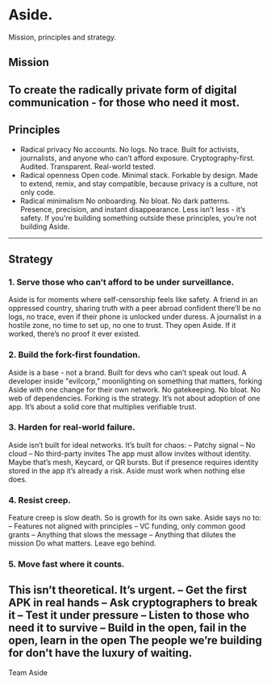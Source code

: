 # Aside.
Mission, principles and strategy.
## Mission
To create the radically private form of digital communication - for those who need it most.
---
## Principles
- Radical privacy
No accounts. No logs. No trace.
Built for activists, journalists, and anyone who can’t afford exposure.
Cryptography-first. Audited. Transparent. Real-world tested.
- Radical openness
Open code. Minimal stack. Forkable by design.
Made to extend, remix, and stay compatible,
because privacy is a culture, not only code.
- Radical minimalism
No onboarding. No bloat. No dark patterns.
Presence, precision, and instant disappearance.
Less isn’t less - it’s safety.
If you're building something outside these principles,
you’re not building Aside.
---
## Strategy
### 1. Serve those who can’t afford to be under surveillance.
Aside is for moments where self-censorship feels like safety.
A friend in an oppressed country, sharing truth with a peer abroad
confident there’ll be no logs, no trace,
even if their phone is unlocked under duress.
A journalist in a hostile zone, no time to set up, no one to trust.
They open Aside.
If it worked, there’s no proof it ever existed.
### 2. Build the fork-first foundation.
Aside is a base - not a brand.
Built for devs who can’t speak out loud.
A developer inside "evilcorp," moonlighting on something that matters,
forking Aside with one change for their own network.
No gatekeeping. No bloat. No web of dependencies.
Forking is the strategy.
It’s not about adoption of one app.
It’s about a solid core that multiplies verifiable trust.
### 3. Harden for real-world failure.
Aside isn’t built for ideal networks.
It’s built for chaos:
– Patchy signal
– No cloud
– No third-party invites
The app must allow invites without identity.
Maybe that’s mesh, Keycard, or QR bursts.
But if presence requires identity stored in the app
it’s already a risk.
Aside must work when nothing else does.
### 4. Resist creep.
Feature creep is slow death.
So is growth for its own sake.
Aside says no to:
– Features not aligned with principles
– VC funding, only common good grants
– Anything that slows the message
– Anything that dilutes the mission
Do what matters. Leave ego behind.
### 5. Move fast where it counts.
This isn’t theoretical. It’s urgent.
– Get the first APK in real hands
– Ask cryptographers to break it
– Test it under pressure
– Listen to those who need it to survive
– Build in the open, fail in the open, learn in the open
The people we’re building for don’t have the luxury of waiting.
---
Team Aside

